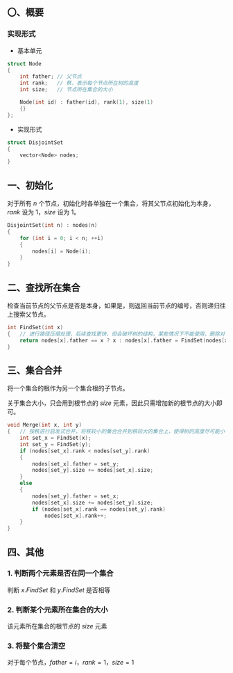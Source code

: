 ## 〇、概要

### 实现形式

-   基本单元

```c++
struct Node
{
    int father; // 父节点
    int rank;   // 秩，表示每个节点所在树的高度
    int size;   // 节点所在集合的大小

    Node(int id) : father(id), rank(1), size(1) 
    {}
};
```

-   实现形式

```c++
struct DisjointSet
{
    vector<Node> nodes;
}
```

## 一、初始化

对于所有 $n$ 个节点，初始化时各单独在一个集合，将其父节点初始化为本身，$rank$ 设为 $1$，$size$ 设为 $1$。

```c++
DisjointSet(int n) : nodes(n)
{
    for (int i = 0; i < n; ++i)
    {
        nodes[i] = Node(i);
    }
}
```

## 二、查找所在集合

检查当前节点的父节点是否是本身，如果是，则返回当前节点的编号，否则递归往上搜索父节点。

```c++
int FindSet(int x)
{   // 进行路径压缩处理，后续查找更快，但会破坏树的结构，某些情况下不能使用，删除对 fathers[x] 的赋值即可
    return nodes[x].father == x ? x : nodes[x].father = FindSet(nodes[x].father);
}
```

## 三、集合合并

将一个集合的根作为另一个集合根的子节点。

关于集合大小，只会用到根节点的 $size$ 元素，因此只需增加新的根节点的大小即可。

```c++
void Merge(int x, int y)
{   // 按秩进行启发式合并，将秩较小的集合合并到秩较大的集合上，使得树的高度尽可能小
    int set_x = FindSet(x);
    int set_y = FindSet(y);
    if (nodes[set_x].rank < nodes[set_y].rank)
    {
        nodes[set_x].father = set_y;
        nodes[set_y].size += nodes[set_x].size;
    }
    else
    {
        nodes[set_y].father = set_x;
        nodes[set_x].size += nodes[set_y].size;
        if (nodes[set_x].rank == nodes[set_y].rank)
            nodes[set_x].rank++;
    }
}
```

## 四、其他

### 1. 判断两个元素是否在同一个集合

判断 $x.FindSet$ 和 $y.FindSet$ 是否相等

### 2. 判断某个元素所在集合的大小

该元素所在集合的根节点的 $size$ 元素

### 3. 将整个集合清空

对于每个节点，$father = i，rank = 1，size = 1$ 

